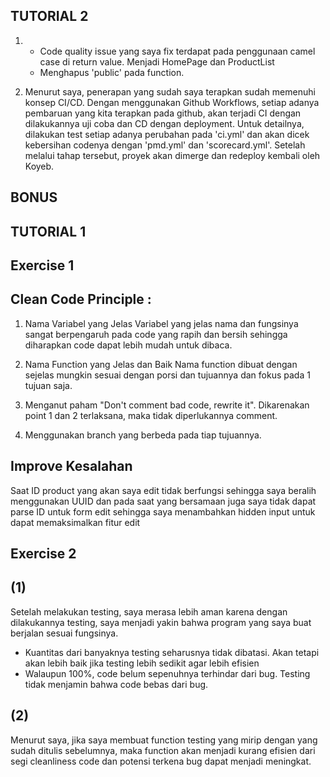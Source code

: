 
## TUTORIAL 2

1. - Code quality issue yang saya fix terdapat pada penggunaan camel case di return value. Menjadi HomePage dan ProductList
   - Menghapus 'public' pada function.

2. Menurut saya, penerapan yang sudah saya terapkan sudah memenuhi konsep CI/CD.
Dengan menggunakan Github Workflows, setiap adanya pembaruan yang kita terapkan pada github, 
akan terjadi CI dengan dilakukannya uji coba dan CD dengan deployment. Untuk detailnya, dilakukan test setiap adanya perubahan pada 'ci.yml' dan akan 
dicek kebersihan codenya dengan 'pmd.yml' dan 'scorecard.yml'. Setelah melalui tahap tersebut, proyek akan dimerge dan redeploy kembali oleh Koyeb.

## BONUS

## TUTORIAL 1

## Exercise 1

## Clean Code Principle :

1. Nama Variabel yang Jelas
Variabel yang jelas nama dan fungsinya sangat berpengaruh pada code yang rapih dan bersih sehingga diharapkan
code dapat lebih mudah untuk dibaca.

2. Nama Function yang Jelas dan Baik
Nama function dibuat dengan sejelas mungkin sesuai dengan porsi dan tujuannya dan fokus pada 1 tujuan saja.

3. Menganut paham "Don't comment bad code, rewrite it". Dikarenakan point 1 dan 2 terlaksana, maka tidak diperlukannya comment.

4. Menggunakan branch yang berbeda pada tiap tujuannya.

## Improve Kesalahan

Saat ID product yang akan saya edit tidak berfungsi sehingga saya beralih menggunakan UUID dan pada saat yang bersamaan
juga saya tidak dapat parse ID untuk form edit sehingga saya menambahkan hidden input untuk dapat memaksimalkan fitur edit

## Exercise 2

## (1)
Setelah melakukan testing, saya merasa lebih aman karena dengan dilakukannya testing, saya menjadi yakin bahwa program
yang saya buat berjalan sesuai fungsinya.

- Kuantitas dari banyaknya testing seharusnya tidak dibatasi. Akan tetapi akan lebih baik jika testing lebih sedikit agar lebih efisien
- Walaupun 100%, code belum sepenuhnya terhindar dari bug. Testing tidak menjamin bahwa code bebas dari bug.

## (2)
Menurut saya, jika saya membuat function testing yang mirip dengan yang sudah ditulis sebelumnya, maka function
akan menjadi kurang efisien dari segi cleanliness code dan potensi terkena bug dapat menjadi meningkat.

